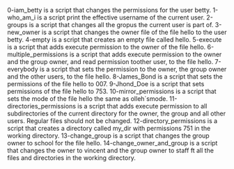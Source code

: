 0-iam_betty is a script that changes the permissions for the user betty.
1-who_am_i is a script print the effective username of the current user.
2-groups is a script that changes all the gropus the current user is part of.
3-new_owner is a script that changes the owner file of the file hello to the user betty.
4-empty is a script that creates an empty file called hello.
5-execute is a script that adds execute permission to the owner of the file hello.
6-multiple_permissions is a script that adds execute permission to the owner and the group owner, and read permission toother user, to the file hello.
7-everybody is a script that sets the permission to the owner, the group owner and the other users, to the file hello.
8-James_Bond is a script that sets the permissions of the file hello to 007.
9-Jhond_Doe is a script that sets permissions of the file hello to 753.
10-mirror_permissions is a script that sets the mode of the file hello the same as olleh´smode.
11-directories_permissions is a script that adds execute permission to all subdirectories of the current directory for the owner, the group and all other users. Regular files should not be changed.
12-directory_permissions is a script that creates a directory called my_dir with permissions 751 in the working directory.
13-change_group is a script that changes the group owner to school for the file hello.
14-change_owner_and_group is a script that changes the owner to vincent and the group owner to staff ft all the files and directories in the working directory.

